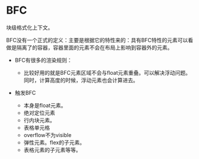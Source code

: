 ﻿# BFC

块级格式化上下文。

BFC没有一个正式的定义：主要是根据它的特性来的：具有BFC特性的元素可以看做是隔离了的容器，容器里面的元素不会在布局上影响到容器外的元素。

- BFC有很多的渲染规则：
  - 比较好用的就是BFC元素区域不会与float元素重叠。可以解决浮动问题。同时，计算高度的时候，浮动元素也会计算进去。

- 触发BFC
  - 本身是float元素。
  - 绝对定位元素
  - 行内块元素。
  - 表格单元格
  - overflow不为visible
  - 弹性元素。flex的子元素。
  - 表格元素的子元素等等。
